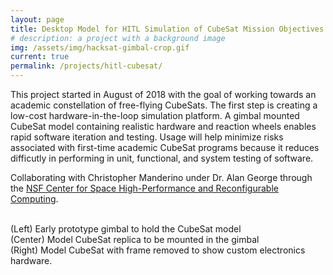 ```yaml
---
layout: page
title: Desktop Model for HITL Simulation of CubeSat Mission Objectives
# description: a project with a background image
img: /assets/img/hacksat-gimbal-crop.gif
current: true
permalink: /projects/hitl-cubesat/
---
```


This project started in August of 2018 with the goal of working towards an academic constellation of free-flying CubeSats. The first step is creating a low-cost hardware-in-the-loop simulation platform. A gimbal mounted CubeSat model containing realistic hardware and reaction wheels enables rapid software iteration and testing. Usage will help minimize risks associated with first-time academic CubeSat programs because it reduces difficutly in performing in unit, functional, and system testing of software.

Collaborating with Christopher Manderino under Dr. Alan George through the <a href="https://nsf-shrec.org/">NSF Center for Space High-Performance and Reconfigurable Computing</a>.

<div class="img_row">
    <img class="col one left" src="{{ site.baseurl }}/assets/img/hacksat-gimbal-crop.gif" alt="" title="CubeSat gimbal"/>
    <img class="col one left" src="{{ site.baseurl }}/assets/img/hacksat-render2.jpg" alt="" title="CubeSat model"/>
    <img class="col one left" src="{{ site.baseurl }}/assets/img/hacksat-render1.jpg" alt="" title="CubeSat model without frame"/>
</div>
<div class="col three caption">
	(Left) Early prototype gimbal to hold the CubeSat model<br/>
	(Center) Model CubeSat replica to be mounted in the gimbal<br/>
	(Right) Model CubeSat with frame removed to show custom electronics hardware.
</div>
